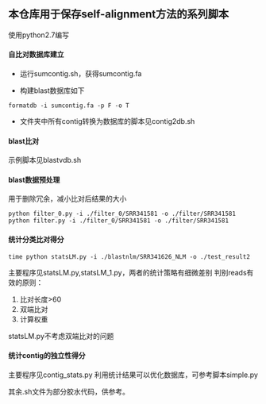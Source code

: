 ## 本仓库用于保存self-alignment方法的系列脚本
使用python2.7编写

#### 自比对数据库建立
- 运行sumcontig.sh，获得sumcontig.fa

- 构建blast数据库如下
```
formatdb -i sumcontig.fa -p F -o T
```
- 文件夹中所有contig转换为数据库的脚本见contig2db.sh

#### blast比对
示例脚本见blastvdb.sh


#### blast数据预处理
用于删除冗余，减小比对后结果的大小
```
python filter_0.py -i ./filter_0/SRR341581 -o ./filter/SRR341581
python filter.py -i ./filter_0/SRR341581 -o ./filter/SRR341581
```

#### 统计分类比对得分
```
time python statsLM.py -i ./blastnlm/SRR341626_NLM -o ./test_result2
```
主要程序见statsLM.py,statsLM_1.py，两者的统计策略有细微差别
判别reads有效的原则：

1. 比对长度>60
2. 双端比对
3. 计算权重

statsLM.py不考虑双端比对的问题

#### 统计contig的独立性得分
主要程序见contig_stats.py
利用统计结果可以优化数据库，可参考脚本simple.py

其余.sh文件为部分胶水代码，供参考。
